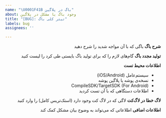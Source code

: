 ```yaml
---
name: "\U0001F41B باگ در پلاگین"
about: وجود باگ یا مشکل در پلاگین
title: "[BUG]: تیتر کلی باگ"
labels: bug
assignees: ''

---
```


<div dir='rtl'>

**شرح باگ**
باگی که با آن مواجه شدید را شرح دهید

[//]: # (در صورتی که نصب ثبت نمی‌شود لطفا به مستندات مراجعه کنید و خطاها را مطالعه نمایید)
[//]: # (برای اضافه‌کردن کد آن‌را خارج از بلاک div قرار دهید تا سمت راست قرار نگیرد)

**تولید مجدد باگ**
گام‌های لازم را که برای تولید باگ بایستی طی کرد را لیست کنید


**اطلاعات محیط تست**
- سیستم‌عامل (iOS/Android)
- نسخه‌ی پوشه یا پلاگین پوشه
- CompileSDK/TargetSDK (For Android)
- اطلاعات دستگاهی که با آن تست کردید

**لاگ خطا در لاگ‌کت**
لاگی که در لاگ کت وجود دارد (استک‌تریس کامل) را وارد کنید

**اطلاعات اضافی**
اطلاعاتی که می‌تواند به وضوح بیان مشکل کمک کند

</div>
